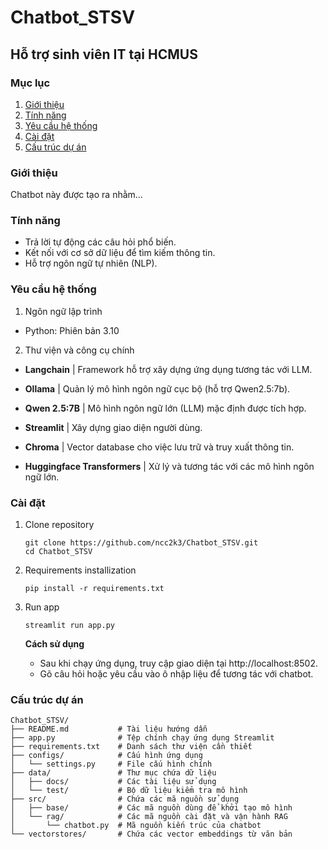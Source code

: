 # Chatbot_STSV
Hỗ trợ sinh viên IT tại HCMUS
--

### **Mục lục**
1. [Giới thiệu](#giới-thiệu)
2. [Tính năng](#tính-năng)
3. [Yêu cầu hệ thống](#yêu-cầu-hệ-thống)
4. [Cài đặt](#cài-đặt)
5. [Cấu trúc dự án](#cấu-trúc-dự-án)

### **Giới thiệu**
Chatbot này được tạo ra nhằm...

### **Tính năng**
- Trả lời tự động các câu hỏi phổ biến.
- Kết nối với cơ sở dữ liệu để tìm kiếm thông tin.
- Hỗ trợ ngôn ngữ tự nhiên (NLP).

### **Yêu cầu hệ thống**

1. Ngôn ngữ lập trình
- Python: Phiên bản 3.10

2. Thư viện và công cụ chính
- **Langchain** | Framework hỗ trợ xây dựng ứng dụng tương tác với LLM.
- **Ollama** | Quản lý mô hình ngôn ngữ cục bộ (hỗ trợ Qwen2.5:7b).
- **Qwen 2.5:7B** | Mô hình ngôn ngữ lớn (LLM) mặc định được tích hợp.
- **Streamlit** | Xây dựng giao diện người dùng.

- **Chroma** | Vector database cho việc lưu trữ và truy xuất thông tin.
- **Huggingface Transformers** | Xử lý và tương tác với các mô hình ngôn ngữ lớn.

### **Cài đặt**
1. Clone repository
    ```
    git clone https://github.com/ncc2k3/Chatbot_STSV.git
    cd Chatbot_STSV
    ```
2. Requirements installization
    ```
    pip install -r requirements.txt
    ```
3. Run app
    ```
    streamlit run app.py
    ```

    **Cách sử dụng**
    - Sau khi chạy ứng dụng, truy cập giao diện tại http://localhost:8502.
    - Gõ câu hỏi hoặc yêu cầu vào ô nhập liệu để tương tác với chatbot.

### **Cấu trúc dự án**
```plaintext
Chatbot_STSV/
├── README.md           # Tài liệu hướng dẫn
├── app.py              # Tệp chính chạy ứng dụng Streamlit
├── requirements.txt    # Danh sách thư viện cần thiết
├── configs/            # Cấu hình ứng dụng
│   └── settings.py     # File cấu hình chính
├── data/               # Thư mục chứa dữ liệu
│   ├── docs/           # Các tài liệu sử dụng 
│   └── test/           # Bộ dữ liệu kiểm tra mô hình
├── src/                # Chứa các mã nguồn sử dụng
│   ├── base/           # Các mã nguồn dùng để khởi tạo mô hình
│   └── rag/            # Các mã nguồn cài đặt và vận hành RAG
│       └── chatbot.py  # Mã nguồn kiến trúc của chatbot
└── vectorstores/       # Chứa các vector embeddings từ văn bản
```
